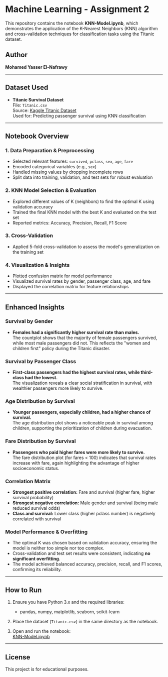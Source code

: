 # Machine Learning - Assignment 2

This repository contains the notebook **KNN-Model.ipynb**, which demonstrates the application of the K-Nearest Neighbors (KNN) algorithm and cross-validation techniques for classification tasks using the Titanic dataset.

## Author

**Mohamed Yasser El-Nafrawy**

---

## Dataset Used

- **Titanic Survival Dataset**  
  File: `Titanic.csv`  
  Source: [Kaggle Titanic Dataset](https://www.kaggle.com/datasets/heptapod/titanic)  
  Used for: Predicting passenger survival using KNN classification

---

## Notebook Overview

### 1. Data Preparation & Preprocessing

- Selected relevant features: `survived`, `pclass`, `sex`, `age`, `fare`
- Encoded categorical variables (e.g., `sex`)
- Handled missing values by dropping incomplete rows
- Split data into training, validation, and test sets for robust evaluation

### 2. KNN Model Selection & Evaluation

- Explored different values of K (neighbors) to find the optimal K using validation accuracy
- Trained the final KNN model with the best K and evaluated on the test set
- Reported metrics: Accuracy, Precision, Recall, F1 Score

### 3. Cross-Validation

- Applied 5-fold cross-validation to assess the model's generalization on the training set

### 4. Visualization & Insights

- Plotted confusion matrix for model performance
- Visualized survival rates by gender, passenger class, age, and fare
- Displayed the correlation matrix for feature relationships

---

## Enhanced Insights

### Survival by Gender

- **Females had a significantly higher survival rate than males.**  
  The countplot shows that the majority of female passengers survived, while most male passengers did not. This reflects the "women and children first" policy during the Titanic disaster.

### Survival by Passenger Class

- **First-class passengers had the highest survival rates, while third-class had the lowest.**  
  The visualization reveals a clear social stratification in survival, with wealthier passengers more likely to survive.

### Age Distribution by Survival

- **Younger passengers, especially children, had a higher chance of survival.**  
  The age distribution plot shows a noticeable peak in survival among children, supporting the prioritization of children during evacuation.

### Fare Distribution by Survival

- **Passengers who paid higher fares were more likely to survive.**  
  The fare distribution plot (for fares < 100) indicates that survival rates increase with fare, again highlighting the advantage of higher socioeconomic status.

### Correlation Matrix

- **Strongest positive correlation:** Fare and survival (higher fare, higher survival probability)
- **Strongest negative correlation:** Male gender and survival (being male reduced survival odds)
- **Class and survival:** Lower class (higher pclass number) is negatively correlated with survival

### Model Performance & Overfitting

- The optimal K was chosen based on validation accuracy, ensuring the model is neither too simple nor too complex.
- Cross-validation and test set results were consistent, indicating **no significant overfitting**.
- The model achieved balanced accuracy, precision, recall, and F1 scores, confirming its reliability.

---

## How to Run

1. Ensure you have Python 3.x and the required libraries:
    - pandas, numpy, matplotlib, seaborn, scikit-learn

2. Place the dataset (`Titanic.csv`) in the same directory as the notebook.

3. Open and run the notebook:  
    [KNN-Model.ipynb](KNN-Model.ipynb)

---

## License

This project is for educational purposes.
